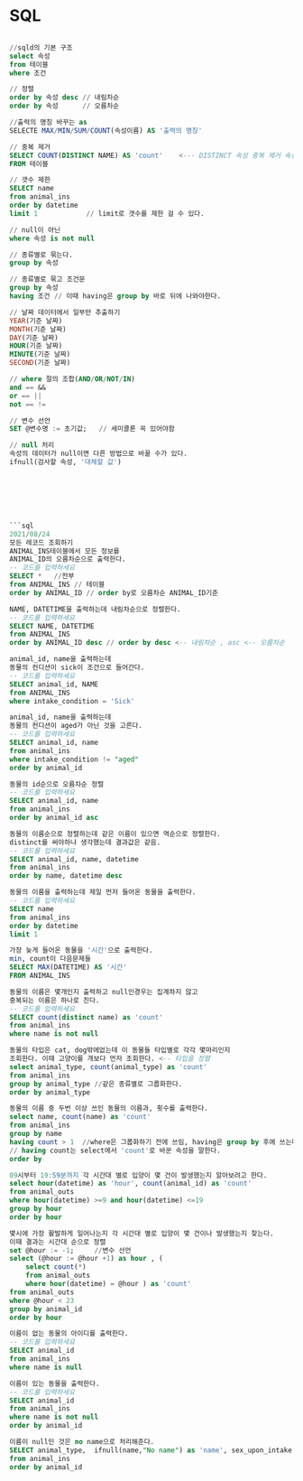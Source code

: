 # SQL
```sql

//sqld의 기본 구조
select 속성
from 테이블       
where 조건           

// 정렬 
order by 속성 desc // 내림차순
order by 속성      // 오름차순

//출력의 명칭 바꾸는 as
SELECTE MAX/MIN/SUM/COUNT(속성이름) AS '출력의 명칭'

// 중복 제거
SELECT COUNT(DISTINCT NAME) AS 'count'    <--- DISTINCT 속성 중복 제거 속성 앞에 붙어야한다.
FROM 테이블

// 갯수 제한
SELECT name 
from animal_ins
order by datetime
limit 1            // limit로 갯수를 제한 걸 수 있다.

// null이 아닌
where 속성 is not null

// 종류별로 묶는다.
group by 속성

// 종류별로 묶고 조건문
group by 속성
having 조건 // 이때 having은 group by 바로 뒤에 나와야한다.

// 날짜 데이터에서 일부만 추출하기
YEAR(기준 날짜)
MONTH(기준 날짜)
DAY(기준 날짜)
HOUR(기준 날짜)
MINUTE(기준 날짜)
SECOND(기준 날짜)

// where 절의 조합(AND/OR/NOT/IN)
and == &&
or == ||
not == !=

// 변수 선언
SET @변수명 := 초기값;   // 세미콜론 꼭 있어야함

// null 처리
속성의 데이터가 null이면 다른 방법으로 바꿀 수가 있다.
ifnull(검사할 속성, '대체할 값')







```sql
2021/08/24
모든 레코드 조회하기
ANIMAL_INS테이블에서 모든 정보를
ANIMAL_ID의 오름차순으로 출력한다.
-- 코드를 입력하세요
SELECT *   //전부
from ANIMAL_INS // 테이블
order by ANIMAL_ID // order by로 오름차순 ANIMAL_ID기준
```

```sql
NAME, DATETIME을 출력하는데 내림차순으로 정렬한다.
-- 코드를 입력하세요
SELECT NAME, DATETIME
from ANIMAL_INS
order by ANIMAL_ID desc // order by desc <-- 내림차순 , asc <-- 오름차순
```
```sql
animal_id, name을 출력하는데
동물의 컨디션이 sick이 조건으로 들어간다.
-- 코드를 입력하세요
SELECT animal_id, NAME
from ANIMAL_INS
where intake_condition = 'Sick'
```
```sql
animal_id, name을 출력하는데
동물의 컨디션이 aged가 아닌 것을 고른다.
-- 코드를 입력하세요
SELECT animal_id, name
from animal_ins
where intake_condition != "aged"
order by animal_id
```
```sql
동물의 id순으로 오름차순 정렬 
-- 코드를 입력하세요
SELECT animal_id, name
from animal_ins
order by animal_id asc
```
```sql
동물의 이름순으로 정렬하는데 같은 이름이 있으면 역순으로 정렬한다.
distinct를 써야하나 생각했는데 결과값은 같음.
-- 코드를 입력하세요
SELECT animal_id, name, datetime
from animal_ins
order by name, datetime desc
```
```sql
동물의 이름을 출력하는데 제일 먼저 들어온 동물을 출력한다.
-- 코드를 입력하세요
SELECT name 
from animal_ins
order by datetime
limit 1
```
```sql
가장 늦게 들어온 동물을 '시간'으로 출력한다.
min, count이 다음문제들 
SELECT MAX(DATETIME) AS '시간'
FROM ANIMAL_INS
```
```sql
동물의 이름은 몇개인지 출력하고 null인경우는 집계하지 않고
중복되는 이름은 하나로 친다.
-- 코드를 입력하세요
SELECT count(distinct name) as 'count'
from animal_ins
where name is not null
```
```sql
동물의 타입은 cat, dog밖에없는데 이 동물들 타입별로 각각 몇마리인지
조회한다. 이때 고양이를 개보다 먼저 조회한다. <-- 타입을 정렬
select animal_type, count(animal_type) as 'count'
from animal_ins
group by animal_type //같은 종류별로 그룹화한다.
order by animal_type
```
```sql
동물의 이름 중 두번 이상 쓰인 동물의 이름과, 횟수를 출력한다.
select name, count(name) as 'count'
from animal_ins
group by name
having count > 1  //where은 그룹화하기 전에 쓰임, having은 group by 후에 쓰는데
// having count는 select에서 'count'로 바꾼 속성을 말한다.
order by
```
```sql
09시부터 19:59분까지 각 시간대 별로 입양이 몇 건이 발생했는지 알아보려고 한다.
select hour(datetime) as 'hour', count(animal_id) as 'count'
from animal_outs
where hour(datetime) >=9 and hour(datetime) <=19 
group by hour
order by hour
```
```sql
몇시에 가장 활발하게 일어나는지 각 시간대 별로 입양이 몇 건이나 발생했는지 찾는다.
이때 결과는 시간대 순으로 정렬
set @hour := -1;     //변수 선언
select (@hour := @hour +1) as hour , (
    select count(*)
    from animal_outs
    where hour(datetime) = @hour ) as 'count'
from animal_outs
where @hour < 23
group by animal_id
order by hour
```
```sql
이름이 없는 동물의 아이디를 출력한다.
-- 코드를 입력하세요
SELECT animal_id
from animal_ins
where name is null
```
```sql
이름이 있는 동물을 출력한다.
-- 코드를 입력하세요
SELECT animal_id
from animal_ins
where name is not null
order by animal_id
```
```sql
이름이 null인 것은 no name으로 처리해준다.
SELECT animal_type,  ifnull(name,"No name") as 'name', sex_upon_intake
from animal_ins
order by animal_id
```

```
